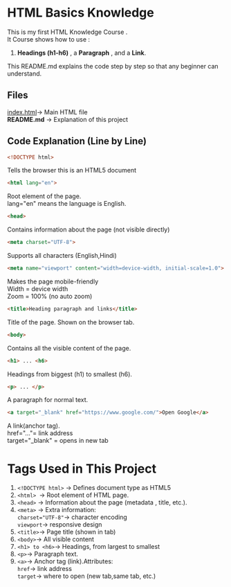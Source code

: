 # HTML Basics Knowledge 

This is my first HTML Knowledge Course .
<br>
It Course shows how to use :
1. **Headings (h1-h6)** , a **Paragraph** , and a **Link**.

This README.md explains the code step by step so that any beginner can understand.

## Files 
<a target="_blank" href="https://index.html/">index.html</a>-> Main HTML file
<br>
**README.md**  -> Explanation of this project 
<br>
## Code Explanation (Line by Line)
<!DOCTYPE html>

```html
<!DOCTYPE html>
```
Tells the browser this is an HTML5 document

```html
<html lang="en">
```
Root element of the page.
<br>
lang="en" means the language is English.

```html
<head>
```
Contains information about the page (not visible directly)

```html
<meta charset="UTF-8">
```
Supports all characters (English,Hindi)

```html
<meta name="viewport" content="width=device-width, initial-scale=1.0">
```
Makes the page mobile-friendly
<br>
Width = device width
<br>
Zoom  = 100% (no auto zoom)

```html
<title>Heading paragraph and links</title>
```
Title of the page. Shown on the browser tab.

```html
<body>
```
Contains all the visible content of the page.

```html
<h1> ... <h6>
```
Headings from biggest (h1) to smallest (h6).

```html
<p> ... </p>
```
A paragraph for normal text.

```html
<a target="_blank" href="https://www.google.com/">Open Google</a>
```
A link(anchor tag).
<br>
href="..."= link address
<br>
target="_blank" = opens in new tab

# Tags Used in This Project
1. `<!DOCTYPE html>` -> Defines document type as HTML5
2. `<html> `-> Root element of HTML page.
3. `<head>` -> Information about the page (metadata , title, etc.).
4. `<meta>` -> Extra information:
   <br>
   `charset="UTF-8"`-> character encoding
   <br>
   `viewport`-> responsive design
5. `<title>`-> Page title (shown in tab)
6. `<body>`-> All visible content
7. `<h1> to <h6>`-> Headings, from largest to smallest
8. `<p>`-> Paragraph text.
9. `<a>`-> Anchor tag (link).Attributes:
   <br>
    `href`-> link address
   <br>
    `target`-> where to open (new tab,same tab, etc.)






